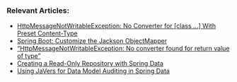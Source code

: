 ### Relevant Articles:

- [HttpMessageNotWritableException: No Converter for [class …] With Preset Content-Type](https://www.baeldung.com/spring-no-converter-with-preset)
- [Spring Boot: Customize the Jackson ObjectMapper](https://www.baeldung.com/spring-boot-customize-jackson-objectmapper)
- [“HttpMessageNotWritableException: No converter found for return value of type”](https://www.baeldung.com/spring-no-converter-found)
- [Creating a Read-Only Repository with Spring Data](https://www.baeldung.com/spring-data-read-only-repository)
- [Using JaVers for Data Model Auditing in Spring Data](https://www.baeldung.com/spring-data-javers-audit)

